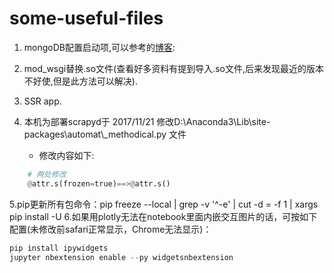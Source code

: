 # some-useful-files

1. mongoDB配置启动项,可以参考的[博客](https://www.cnblogs.com/lecaf/archive/2013/08/23/mongodb.html):

2. mod_wsgi替换.so文件(查看好多资料有提到导入.so文件,后来发现最近的版本不好使,但是此方法可以解决).

3. SSR app.

4. 本机为部署scrapyd于 2017/11/21 修改D:\Anaconda3\Lib\site-packages\automat\\_methodical.py 文件
      - 修改内容如下:
      
```python
    # 两处修改
    @attr.s(frozen=true)==>@attr.s()
```
5.pip更新所有包命令：pip freeze --local | grep -v '^\-e' | cut -d = -f 1  | xargs pip install -U
6.如果用plotly无法在notebook里面内嵌交互图片的话，可按如下配置(未修改前safari正常显示，Chrome无法显示)：
```python
pip install ipywidgets
jupyter nbextension enable --py widgetsnbextension
